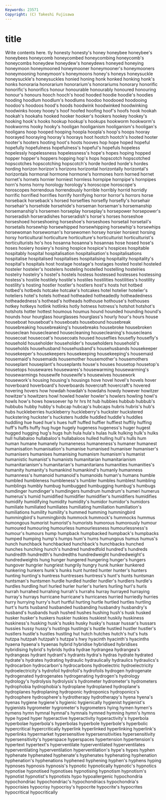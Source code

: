 ```yaml
---
Keywords: 23571 
Copyright: (C) Takeshi Fujisawa
---
```


# title

Write contents here.
tly honesty honesty's honey
honeybee honeybee's honeybees honeycomb honeycombed honeycombing honeycomb's honeycombs honeydew honeydew's
honeydews honeyed honeying honeymoon honeymooned honeymooner honeymooner's honeymooners honeymooning honeymoon's
honeymoons honey's honeys honeysuckle honeysuckle's honeysuckles honied honing honk honked
honking honk's honks honoraria honorarium honorarium's honorariums honorary honorific honorific's
honorifics honour honourable honourably honoured honouring honour's honours hooch hooch's
hood hooded hoodie hoodie's hoodies hooding hoodlum hoodlum's hoodlums hoodoo
hoodooed hoodooing hoodoo's hoodoos hood's hoods hoodwink hoodwinked hoodwinking hoodwinks
hooey hooey's hoof hoofed hoofing hoof's hoofs hook hookah hookah's
hookahs hooked hooker hooker's hookers hookey hookey's hooking hook's hooks
hookup hookup's hookups hookworm hookworm's hookworms hooky hooky's hooligan hooliganism
hooliganism's hooligan's hooligans hoop hooped hooping hoopla hoopla's hoop's hoops
hooray hoorayed hooraying hooray's hoorays hoot hootch hootch's hooted hooter
hooter's hooters hooting hoot's hoots hooves hop hope hoped hopeful
hopefully hopefulness hopefulness's hopeful's hopefuls hopeless hopelessly hopelessness hopelessness's hope's
hopes hoping hopped hopper hopper's hoppers hopping hop's hops hopscotch
hopscotched hopscotches hopscotching hopscotch's horde horded horde's hordes hording horizon
horizon's horizons horizontal horizontally horizontal's horizontals hormonal hormone hormone's hormones
horn horned hornet hornet's hornets hornier horniest hornless hornpipe hornpipe's
hornpipes horn's horns horny horology horology's horoscope horoscope's horoscopes horrendous
horrendously horrible horribly horrid horridly horrific horrified horrifies horrify horrifying
horror horror's horrors horse horseback horseback's horsed horseflies horsefly horsefly's
horsehair horsehair's horsehide horsehide's horseman horseman's horsemanship horsemanship's horsemen horseplay
horseplay's horsepower horsepower's horseradish horseradishes horseradish's horse's horses horseshoe horseshoed
horseshoeing horseshoe's horseshoes horsetail horsetail's horsetails horsewhip horsewhipped horsewhipping horsewhip's
horsewhips horsewoman horsewoman's horsewomen horsey horsier horsiest horsing horsy horticultural
horticulture horticulture's horticulturist horticulturist's horticulturists ho's hos hosanna hosanna's hosannas
hose hosed hose's hoses hosiery hosiery's hosing hospice hospice's hospices
hospitable hospitably hospital hospitalisation hospitalisation's hospitalisations hospitalise hospitalised hospitalises hospitalising
hospitality hospitality's hospital's hospitals host hostage hostage's hostages hosted hostel
hosteled hosteler hosteler's hostelers hosteling hostelled hostelling hostelries hostelry hostelry's
hostel's hostels hostess hostessed hostesses hostessing hostess's hostile hostilely hostile's
hostiles hostilities hostilities's hostility hostility's hosting hostler hostler's hostlers host's
hosts hot hotbed hotbed's hotbeds hotcake hotcake's hotcakes hotel hotelier
hotelier's hoteliers hotel's hotels hothead hotheaded hotheadedly hotheadedness hotheadedness's hothead's
hotheads hothouse hothouse's hothouses hotkey hotkeys hotlink hotlinks hotly hotness
hotness's hotshot hotshot's hotshots hotter hottest houmous houmus hound hounded
hounding hound's hounds hour hourglass hourglasses hourglass's hourly hour's hours
house houseboat houseboat's houseboats housebound housebreak housebreaking housebreaking's housebreaks housebroke
housebroken houseclean housecleaned housecleaning housecleaning's housecleans housecoat housecoat's housecoats housed
houseflies housefly housefly's household householder householder's householders household's households househusband
househusband's househusbands housekeeper housekeeper's housekeepers housekeeping housekeeping's housemaid housemaid's housemaids
housemother housemother's housemothers houseplant houseplant's houseplants house's houses housetop housetop's
housetops housewares housewares's housewarming housewarming's housewarmings housewife housewife's housewives housework
housework's housing housing's housings hove hovel hovel's hovels hover hoverboard
hoverboard's hoverboards hovercraft hovercraft's hovered hovering hovers how howdah howdah's
howdahs howdy however howitzer howitzer's howitzers howl howled howler howler's
howlers howling howl's howls how's hows howsoever hp hr hrs
ht hub hubbies hubbub hubbub's hubbubs hubby hubby's hubcap hubcap's
hubcaps hubris hubris's hub's hubs huckleberries huckleberry huckleberry's huckster huckstered
huckstering huckster's hucksters huddle huddled huddle's huddles huddling hue hued
hue's hues huff huffed huffier huffiest huffily huffing huff's huffs
huffy hug huge hugely hugeness hugeness's huger hugest hugged hugging
hug's hugs huh hula hula's hulas hulk hulking hulk's hulks
hull hullabaloo hullabaloo's hullabaloos hulled hulling hull's hulls hum human
humane humanely humaneness humaneness's humaner humanest humanisation humanisation's humanise humanised
humaniser humaniser's humanisers humanises humanising humanism humanism's humanist humanistic humanist's
humanists humanitarian humanitarianism humanitarianism's humanitarian's humanitarians humanities humanities's humanity humanity's
humankind humankind's humanly humanness humanness's humanoid humanoid's humanoids human's humans
humble humbled humbleness humbleness's humbler humbles humblest humbling humblings humbly
humbug humbugged humbugging humbug's humbugs humdinger humdinger's humdingers humdrum humdrum's
humeri humerus humerus's humid humidified humidifier humidifier's humidifiers humidifies humidify
humidifying humidity humidity's humidor humidor's humidors humiliate humiliated humiliates humiliating
humiliation humiliation's humiliations humility humility's hummed humming hummingbird hummingbird's hummingbirds
hummock hummock's hummocks hummus humongous humorist humorist's humorists humorous humorously
humour humoured humouring humourless humourlessness humourlessness's humour's humours hump humpback
humpbacked humpback's humpbacks humped humping hump's humps hum's hums humungous
humus humus's hunch hunchback hunchbacked hunchback's hunchbacks hunched hunches hunching
hunch's hundred hundredfold hundred's hundreds hundredth hundredth's hundredths hundredweight hundredweight's
hundredweights hung hunger hungered hungering hunger's hungers hungover hungrier hungriest
hungrily hungry hunk hunker hunkered hunkering hunkers hunk's hunks hunt
hunted hunter hunter's hunters hunting hunting's huntress huntresses huntress's hunt's
hunts huntsman huntsman's huntsmen hurdle hurdled hurdler hurdler's hurdlers hurdle's
hurdles hurdling hurl hurled hurler hurler's hurlers hurling hurl's hurls
hurrah hurrahed hurrahing hurrah's hurrahs hurray hurrayed hurraying hurray's hurrays
hurricane hurricane's hurricanes hurried hurriedly hurries hurry hurrying hurry's hurt
hurtful hurting hurtle hurtled hurtles hurtling hurt's hurts husband husbanded
husbanding husbandry husbandry's husband's husbands hush hushed hushes hushing hush's
husk husked husker husker's huskers huskier huskies huskiest huskily huskiness
huskiness's husking husk's husks husky husky's hussar hussar's hussars hussies
hussy hussy's hustings hustings's hustle hustled hustler hustler's hustlers hustle's
hustles hustling hut hutch hutches hutch's hut's huts hutzpa hutzpah
hutzpah's hutzpa's hwy hyacinth hyacinth's hyacinths hyaena hyaena's hyaenas hybrid
hybridise hybridised hybridises hybridising hybrid's hybrids hydra hydrae hydrangea hydrangea's
hydrangeas hydrant hydrant's hydrants hydra's hydras hydrate hydrated hydrate's hydrates
hydrating hydraulic hydraulically hydraulics hydraulics's hydrocarbon hydrocarbon's hydrocarbons hydroelectric hydroelectricity
hydroelectricity's hydrofoil hydrofoil's hydrofoils hydrogen hydrogenate hydrogenated hydrogenates hydrogenating hydrogen's
hydrology hydrology's hydrolysis hydrolysis's hydrometer hydrometer's hydrometers hydrophobia hydrophobia's hydroplane
hydroplaned hydroplane's hydroplanes hydroplaning hydroponic hydroponics hydroponics's hydrosphere hydrosphere's hydrotherapy
hydrotherapy's hyena hyena's hyenas hygiene hygiene's hygienic hygienically hygienist hygienist's
hygienists hygrometer hygrometer's hygrometers hying hymen hymen's hymens hymn hymnal
hymnal's hymnals hymned hymning hymn's hymns hype hyped hyper hyperactive
hyperactivity hyperactivity's hyperbola hyperbolae hyperbola's hyperbolas hyperbole hyperbole's hyperbolic hypercritical
hypercritically hyperlink hyperlinked hyperlinking hyperlink's hyperlinks hypermarket hypersensitive hypersensitivities hypersensitivity
hypersensitivity's hyperspace hyperspaces hypertension hypertension's hypertext hypertext's hyperventilate hyperventilated hyperventilates
hyperventilating hyperventilation hyperventilation's hype's hypes hyphen hyphenate hyphenated hyphenate's hyphenates
hyphenating hyphenation hyphenation's hyphenations hyphened hyphening hyphen's hyphens hyping hypnoses
hypnosis hypnosis's hypnotic hypnotically hypnotic's hypnotics hypnotise hypnotised hypnotises hypnotising
hypnotism hypnotism's hypnotist hypnotist's hypnotists hypo hypoallergenic hypochondria hypochondriac hypochondriac's
hypochondriacs hypochondria's hypocrisies hypocrisy hypocrisy's hypocrite hypocrite's hypocrites hypocritical hypocritically
